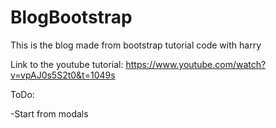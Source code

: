 # BlogBootstrap
This is the blog made from bootstrap tutorial code with harry

Link to the youtube tutorial:
https://www.youtube.com/watch?v=vpAJ0s5S2t0&t=1049s

ToDo:

-Start from modals
